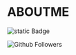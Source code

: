 # ABOUTME
![static Badge](https://img.shields.io/badge/Colin's-Profile-blue)

![Github Followers](https://img.shields.io/github/followers/colinDragon?style=for-the-badge&labelColor=grey&color=blue)
